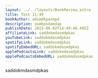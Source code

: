 ```yaml
---
layout: ../../layouts/BookReview.astro
title: Test 11:49
bookAuthor: adsmdkpasmpd
description: asmkpsdamdap
publishDate: 2023-06-02T14:49:48.495Z
affiliateLink: s﻿addokmdasmdpkas
youTubeLink: s﻿addokmdasmdpkas
spotifyLink: s﻿addokmdasmdpkas
spotifyEmbedURL: s﻿addokmdasmdpkas
applePodcastsLink: s﻿addokmdasmdpkas
applePodcastsEmbedURL: s﻿addokmdasmdpkas
---
```

s﻿addokmdasmdpkas